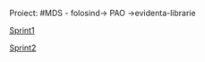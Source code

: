 Proiect:
#MDS - folosind-> PAO ->evidenta-librarie

[Sprint1](https://github.com/ZahariaDiana132/MDS-project/blob/sprint1/README.md)


[Sprint2](https://github.com/ZahariaDiana132/PAO-lab.git)
